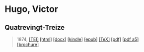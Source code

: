 # Hugo, Victor
## Quatrevingt-Treize

> 1874,  <a title="Source XML/TEI" class="mime48 tei" href="https://hurlus.github.io/tei/hugo1874_93.xml">[TEI]</a>  <a title="HTML une page" class="mime48 html" href="https://hurlus.github.io/hugo1874_93/hugo1874_93.html">[html]</a>  <a title="Bureautique (LibreOffice, MS.Word)" class="mime48 docx" href="https://hurlus.github.io/hugo1874_93/hugo1874_93.docx">[docx]</a>  <a title="Amazon.kindle" class="mime48 mobi" href="https://hurlus.github.io/hugo1874_93/hugo1874_93.mobi">[kindle]</a>  <a title="EPUB, pour liseuses et téléphones" class="mime48 epub" href="https://hurlus.github.io/hugo1874_93/hugo1874_93.epub">[epub]</a>  <a title="LaTeX" class="mime48 tex" href="https://hurlus.github.io/hugo1874_93/hugo1874_93.tex">[TeX]</a>  <a title="PDF à imprimer, A4 2 colonnes" class="mime48 pdf" href="https://hurlus.github.io/hugo1874_93/hugo1874_93.pdf">[pdf]</a>  <a title="PDF à lire, A5 une colonne" class="mime48 a5" href="https://hurlus.github.io/hugo1874_93/hugo1874_93_a5.pdf">[pdf a5]</a>  <a title="Brochure à agrafer, pdf imposé pour imprimante recto/verso" class="mime48 brochure" href="https://hurlus.github.io/hugo1874_93/hugo1874_93_brochure.pdf">[brochure]</a> 
